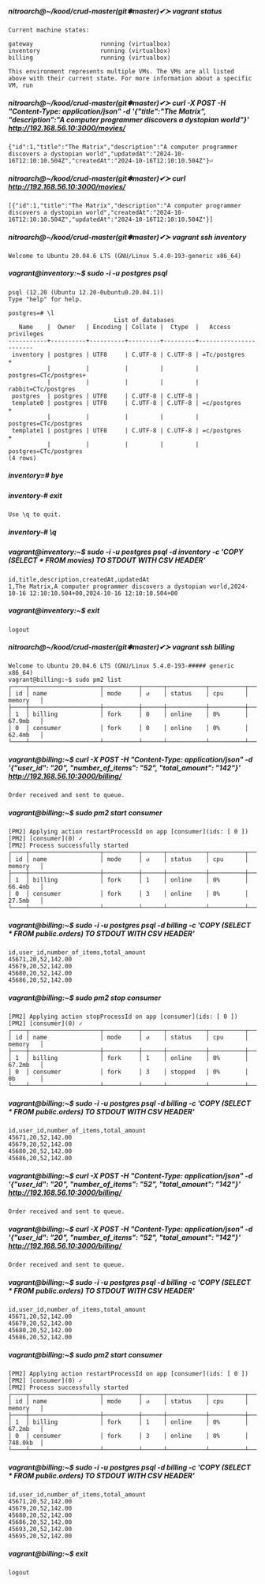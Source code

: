 ##### nitroarch@~/kood/crud-master(git✱master)✔≻ vagrant status

```
Current machine states:

gateway                   running (virtualbox)
inventory                 running (virtualbox)
billing                   running (virtualbox)

This environment represents multiple VMs. The VMs are all listed
above with their current state. For more information about a specific
VM, run
```

##### nitroarch@~/kood/crud-master(git✱master)✔≻ curl -X POST -H "Content-Type: application/json" -d '{"title":"The Matrix", "description":"A computer programmer discovers a dystopian world"}' http://192.168.56.10:3000/movies/

```
{"id":1,"title":"The Matrix","description":"A computer programmer discovers a dystopian world","updatedAt":"2024-10-16T12:10:10.504Z","createdAt":"2024-10-16T12:10:10.504Z"}⏎
```
                                                       
##### nitroarch@~/kood/crud-master(git✱master)✔≻ curl http://192.168.56.10:3000/movies/
```
[{"id":1,"title":"The Matrix","description":"A computer programmer discovers a dystopian world","createdAt":"2024-10-16T12:10:10.504Z","updatedAt":"2024-10-16T12:10:10.504Z"}]
```                                                      
##### nitroarch@~/kood/crud-master(git✱master)✔≻ vagrant ssh inventory
```
Welcome to Ubuntu 20.04.6 LTS (GNU/Linux 5.4.0-193-generic x86_64)
```
##### vagrant@inventory:~$ sudo -i -u postgres psql

```
psql (12.20 (Ubuntu 12.20-0ubuntu0.20.04.1))
Type "help" for help.

postgres=# \l
                              List of databases
   Name    |  Owner   | Encoding | Collate |  Ctype  |   Access privileges   
-----------+----------+----------+---------+---------+-----------------------
 inventory | postgres | UTF8     | C.UTF-8 | C.UTF-8 | =Tc/postgres         +
           |          |          |         |         | postgres=CTc/postgres+
           |          |          |         |         | rabbit=CTc/postgres
 postgres  | postgres | UTF8     | C.UTF-8 | C.UTF-8 | 
 template0 | postgres | UTF8     | C.UTF-8 | C.UTF-8 | =c/postgres          +
           |          |          |         |         | postgres=CTc/postgres
 template1 | postgres | UTF8     | C.UTF-8 | C.UTF-8 | =c/postgres          +
           |          |          |         |         | postgres=CTc/postgres
(4 rows)
```

##### inventory=# bye
##### inventory-# exit
```
Use \q to quit.
```
##### inventory-# \q

##### vagrant@inventory:~$ sudo -i -u postgres psql -d inventory -c 'COPY (SELECT * FROM movies) TO STDOUT WITH CSV HEADER'
    id,title,description,createdAt,updatedAt
    1,The Matrix,A computer programmer discovers a dystopian world,2024-10-16 12:10:10.504+00,2024-10-16 12:10:10.504+00
##### vagrant@inventory:~$ exit
```
logout
```

##### nitroarch@~/kood/crud-master(git✱master)✔≻ vagrant ssh billing
```
Welcome to Ubuntu 20.04.6 LTS (GNU/Linux 5.4.0-193-##### generic x86_64)
vagrant@billing:~$ sudo pm2 list
┌────┬────────────────────┬──────────┬──────┬───────────┬──────────┬──────────┐
│ id │ name               │ mode     │ ↺    │ status    │ cpu      │ memory   │
├────┼────────────────────┼──────────┼──────┼───────────┼──────────┼──────────┤
│ 1  │ billing            │ fork     │ 0    │ online    │ 0%       │ 67.9mb   │
│ 0  │ consumer           │ fork     │ 0    │ online    │ 0%       │ 62.4mb   │
└────┴────────────────────┴──────────┴──────┴───────────┴──────────┴──────────┘
```

##### vagrant@billing:~$ curl -X POST -H "Content-Type: application/json" -d '{"user_id": "20", "number_of_items": "52", "total_amount": "142"}' http://192.168.56.10:3000/billing/
```
Order received and sent to queue.
```
##### vagrant@billing:~$ sudo pm2 start consumer
```
[PM2] Applying action restartProcessId on app [consumer](ids: [ 0 ])
[PM2] [consumer](0) ✓
[PM2] Process successfully started
┌────┬────────────────────┬──────────┬──────┬───────────┬──────────┬──────────┐
│ id │ name               │ mode     │ ↺    │ status    │ cpu      │ memory   │
├────┼────────────────────┼──────────┼──────┼───────────┼──────────┼──────────┤
│ 1  │ billing            │ fork     │ 1    │ online    │ 0%       │ 66.4mb   │
│ 0  │ consumer           │ fork     │ 3    │ online    │ 0%       │ 27.5mb   │
└────┴────────────────────┴──────────┴──────┴───────────┴──────────┴──────────┘
```
##### vagrant@billing:~$ sudo -i -u postgres psql -d billing -c 'COPY (SELECT * FROM public.orders) TO STDOUT WITH CSV HEADER'
```
id,user_id,number_of_items,total_amount
45671,20,52,142.00
45679,20,52,142.00
45680,20,52,142.00
45686,20,52,142.00
```
##### vagrant@billing:~$ sudo pm2 stop consumer
```
[PM2] Applying action stopProcessId on app [consumer](ids: [ 0 ])
[PM2] [consumer](0) ✓
┌────┬────────────────────┬──────────┬──────┬───────────┬──────────┬──────────┐
│ id │ name               │ mode     │ ↺    │ status    │ cpu      │ memory   │
├────┼────────────────────┼──────────┼──────┼───────────┼──────────┼──────────┤
│ 1  │ billing            │ fork     │ 1    │ online    │ 0%       │ 67.2mb   │
│ 0  │ consumer           │ fork     │ 3    │ stopped   │ 0%       │ 0b       │
└────┴────────────────────┴──────────┴──────┴───────────┴──────────┴──────────┘
```
##### vagrant@billing:~$ sudo -i -u postgres psql -d billing -c 'COPY (SELECT * FROM public.orders) TO STDOUT WITH CSV HEADER'
```
id,user_id,number_of_items,total_amount
45671,20,52,142.00
45679,20,52,142.00
45680,20,52,142.00
45686,20,52,142.00
```
##### vagrant@billing:~$ curl -X POST -H "Content-Type: application/json" -d '{"user_id": "20", "number_of_items": "52", "total_amount": "142"}' http://192.168.56.10:3000/billing/
```
Order received and sent to queue.
```
##### vagrant@billing:~$ curl -X POST -H "Content-Type: application/json" -d '{"user_id": "20", "number_of_items": "52", "total_amount": "142"}' http://192.168.56.10:3000/billing/
```
Order received and sent to queue.
```
##### vagrant@billing:~$ sudo -i -u postgres psql -d billing -c 'COPY (SELECT * FROM public.orders) TO STDOUT WITH CSV HEADER'
```
id,user_id,number_of_items,total_amount
45671,20,52,142.00
45679,20,52,142.00
45680,20,52,142.00
45686,20,52,142.00
```
##### vagrant@billing:~$ sudo pm2 start consumer
```
[PM2] Applying action restartProcessId on app [consumer](ids: [ 0 ])
[PM2] [consumer](0) ✓
[PM2] Process successfully started
┌────┬────────────────────┬──────────┬──────┬───────────┬──────────┬──────────┐
│ id │ name               │ mode     │ ↺    │ status    │ cpu      │ memory   │
├────┼────────────────────┼──────────┼──────┼───────────┼──────────┼──────────┤
│ 1  │ billing            │ fork     │ 1    │ online    │ 0%       │ 67.2mb   │
│ 0  │ consumer           │ fork     │ 3    │ online    │ 0%       │ 748.0kb  │
└────┴────────────────────┴──────────┴──────┴───────────┴──────────┴──────────┘
```
##### vagrant@billing:~$ sudo -i -u postgres psql -d billing -c 'COPY (SELECT * FROM public.orders) TO STDOUT WITH CSV HEADER'
```
id,user_id,number_of_items,total_amount
45671,20,52,142.00
45679,20,52,142.00
45680,20,52,142.00
45686,20,52,142.00
45693,20,52,142.00
45695,20,52,142.00
```
##### vagrant@billing:~$ exit
```
logout
```
